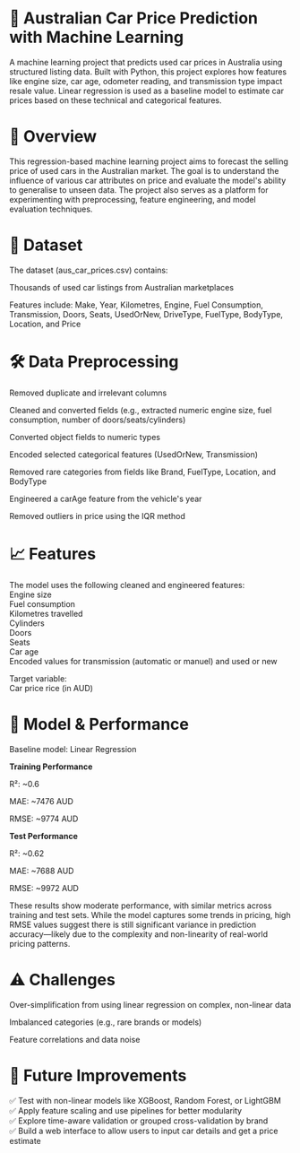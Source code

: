 # 🚗 Australian Car Price Prediction with Machine Learning
A machine learning project that predicts used car prices in Australia using structured listing data. Built with Python, this project explores how features like engine size, car age, odometer reading, and transmission type impact resale value. Linear regression is used as a baseline model to estimate car prices based on these technical and categorical features.

# 🧠 Overview
This regression-based machine learning project aims to forecast the selling price of used cars in the Australian market. The goal is to understand the influence of various car attributes on price and evaluate the model's ability to generalise to unseen data. The project also serves as a platform for experimenting with preprocessing, feature engineering, and model evaluation techniques.

# 📂 Dataset
The dataset (aus_car_prices.csv) contains:

Thousands of used car listings from Australian marketplaces

Features include:
Make, Year, Kilometres, Engine, Fuel Consumption, Transmission, Doors, Seats, UsedOrNew, DriveType, FuelType, BodyType, Location, and Price

# 🛠️ Data Preprocessing
Removed duplicate and irrelevant columns

Cleaned and converted fields (e.g., extracted numeric engine size, fuel consumption, number of doors/seats/cylinders)

Converted object fields to numeric types

Encoded selected categorical features (UsedOrNew, Transmission)

Removed rare categories from fields like Brand, FuelType, Location, and BodyType

Engineered a carAge feature from the vehicle's year

Removed outliers in price using the IQR method

# 📈 Features
The model uses the following cleaned and engineered features:<br>
Engine size<br>
Fuel consumption<br>
Kilometres travelled<br>
Cylinders<br>
Doors<br>
Seats<br>
Car age<br>
Encoded values for transmission (automatic or manuel) and used or new <br>

Target variable:<br>
Car price rice (in AUD)

# 🤖 Model & Performance
Baseline model: Linear Regression

**Training Performance**

R²: ~0.6

MAE: ~7476 AUD

RMSE: ~9774 AUD

**Test Performance**

R²: ~0.62

MAE: ~7688 AUD

RMSE: ~9972 AUD

These results show moderate performance, with similar metrics across training and test sets. While the model captures some trends in pricing, high RMSE values suggest there is still significant variance in prediction accuracy—likely due to the complexity and non-linearity of real-world pricing patterns.

# ⚠️ Challenges
Over-simplification from using linear regression on complex, non-linear data

Imbalanced categories (e.g., rare brands or models)

Feature correlations and data noise

# 🔧 Future Improvements <br>
✅ Test with non-linear models like XGBoost, Random Forest, or LightGBM <br> 
✅ Apply feature scaling and use pipelines for better modularity <br>
✅ Explore time-aware validation or grouped cross-validation by brand <br>
✅ Build a web interface to allow users to input car details and get a price estimate
